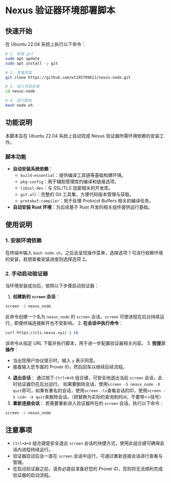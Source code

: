 # Nexus 验证器环境部署脚本

## 快速开始

在 Ubuntu 22.04 系统上执行以下命令：

```bash
# 1. 安装 git
sudo apt update
sudo apt install -y git

# 2. 克隆项目
git clone https://github.com/wt195799611/nexus-node.git

# 3. 进入项目目录
cd nexus-node

# 4. 运行脚本
bash node.sh
```

## 功能说明
本脚本旨在 Ubuntu 22.04 系统上自动完成 Nexus 验证器所需环境依赖的安装工作。

### 脚本功能
- **自动安装系统依赖**：
  - `build-essential`：提供编译工具链等基础构建环境。
  - `pkg-config`：用于辅助管理库的编译和链接选项。
  - `libssl-dev`：与 SSL/TLS 加密相关的开发库。
  - `git-all`：完整的 Git 工具集，方便代码版本管理与获取。
  - `protobuf-compiler`：用于处理 Protocol Buffers 相关的编译任务。
- **自动安装 Rust 环境**：为后续基于 Rust 开发的相关组件提供运行基础。

## 使用说明

### 1. 安装环境依赖
在终端中输入 `bash node.sh`，之后会呈现操作菜单，选择选项 1 可进行依赖环境的安装，若想查看安装进度则选择选项 2。

### 2. 手动启动验证器
当环境安装成功后，依照以下步骤启动验证器：
1. **创建新的 `screen` 会话**：
```bash
screen -S nexus_node
```
此命令创建一个名为 `nexus_node` 的 `screen` 会话，`screen` 可使进程在后台持续运行，即便终端连接断开也不受影响。
2. **在会话中执行命令**：
```bash
curl https://cli.nexus.xyz/ | sh
```
该命令从指定 URL 下载并执行脚本，用于进一步配置验证器相关内容。
3. **按提示操作**：
  - 当出现用户协议提示时，输入 `y` 表示同意。
  - 接着输入您专属的 Prover ID，然后回车以继续后续流程。
4. **退出会话**：
通过按下 `Ctrl+A+D` 组合键，可安全地退出当前 `screen` 会话，此时验证器仍在后台运行。
如果要删除会话，使用`screen -S nexus_node -X quit`即可，如果有重名的会话，使用`screen -ls`查看会话的ID，使用`screen -S <id> -X quit`来删除会话。（把<id>替换为实际的查询到的id，不要带<>括号）
5. **重新连接会话**：
若需要重新进入验证器所在的 `screen` 会话，执行以下命令：
```bash
screen -x nexus_node
```

## 注意事项
- `Ctrl+A+D` 组合键是安全退出 `screen` 会话的快捷方式，使用此组合键可确保会话内进程持续运行。
- 验证器启动后会一直在 `screen` 会话中运行，可通过重新连接会话进行查看与管理。
- 在启动验证器之前，请务必提前准备好您的 Prover ID，否则将无法顺利完成验证器的启动流程。
